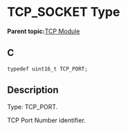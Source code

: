 # TCP\_SOCKET Type

**Parent topic:**[TCP Module](GUID-9461917B-27CE-44ED-80DB-67D963896E8F.md)

## C

```
typedef uint16_t TCP_PORT;
```

## Description

Type: TCP\_PORT.

TCP Port Number identifier.

